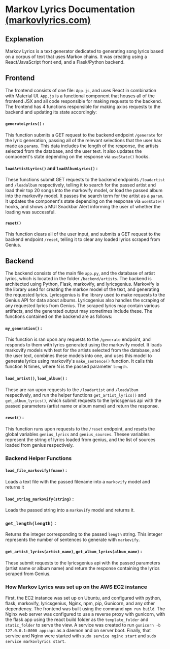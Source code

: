 # Markov Lyrics Documentation [(markovlyrics.com)](https://markovlyrics.com)
## Explanation
Markov Lyrics is a text generator dedicated to generating song lyrics based on a corpus of text that uses Markov chains. It was creating using a React/JavaScript front end, and a Flask/Python backend. 

## Frontend
The frontend consists of one file: `App.js`, and uses React in combination with Material UI. `App.js` is a functional component that houses all of the frontend JSX and all code responsible for making requests to the backend. The frontend has 4 functions responsible for making axios requests to the backend and updating its state accordingly:

#### `generateLyrics()` :
This function submits a GET request to the backend endpoint `/generate` for the lyric generation, passing all of the relevant selections that the user has made as `params`. This data includes the length of the response, the artists selected from the database, and the user text. It also updates the component's state depending on the response via `useState()` hooks.

#### `loadArtistLyrics()` and `loadAlbumLyrics()` :
These functions submit GET requests to the backend endpoints `/loadartist` and `/loadalbum` respectively, telling it to search for the passed artist and load their top 20 songs into the markovify model, or load the passed album into the markovify model. It passes the search term for the artist as a `param`. It updates the component's state depending on the response via `useState()` hooks, and shows a MUI Snackbar Alert informing the user of whether the loading was successful. 

#### `reset()`
This function clears all of the user input, and submits a GET request to the backend endpoint `/reset`, telling it to clear any loaded lyrics scraped from Genius.

## Backend
The backend consists of the main file `app.py`, and the database of artist lyrics, which is located in the folder `/backend/artists`. The backend is architected using Python, Flask, markovify, and lyricsgenius. Markovify is the library used for creating the markov model of the text, and generating the requested lyrics. Lyricsgenius is the library used to make requests to the Genius API for data about albums. Lyricsgenius also handles the scraping of any requested lyrics from Genius. The scraped lyrics may contain various artifacts, and the generated output may sometimes include these. The functions contained on the backend are as follows:

#### `my_generation()` :
This function is ran upon any requests to the `/generate` endpoint, and responds to them with lyrics generated using the markovify model. It loads markovify models with text for the artists selected from the database, and the user text, combines these models into one, and uses this model to generate lyrics using markovify's `make_sentence()` function. It calls this function N times, where N is the passed parameter `length`.

#### `load_artist()`, `load_album()` :
These are ran upon requests to the `/loadartist` and `/loadalbum` respectively, and run the helper functions `get_artist_lyrics()` and `get_album_lyrics()`, which submit requests to the lyricsgenius api with the passed parameters (artist name or album name) and return the response.

#### `reset()` :
This function runs upon requests to the `/reset` endpoint, and resets the global variables `genius_lyrics` and `genius_sources`. Thesee variables represent the string of lyrics loaded from genius, and the list of sources loaded from genius respectively.

### Backend Helper Functions

#### `load_file_markovify(fname)` :
Loads a text file with the passed filename into a `markovify` model and returns it

#### `load_string_markovify(string)` :
Loads the passed string into a `markovify` model and returns it.

### `get_length(length)` :
Returns the integer corresponding to the passed `length` string. This integer represents the number of sentences to generate with `markovify`.

#### `get_artist_lyrics(artist_name)`, `get_album_lyrics(album_name)` :
These submit requests to the lyricsgenius api with the passed parameters (artist name or album name) and return the response containing the lyrics scraped from Genius.

### How Markov Lyrics was set up on the AWS EC2 instance
First, the EC2 instance was set up on Ubuntu, and configured with python, flask, markovify, lyricsgenius, Nginx, npm, pip, Gunicorn, and any other dependency. The frontend was built using the command `npm run build`. The Nginx web server was configured to use a reverse proxy with gunicorn, with the flask app using the react build folder as the `template_folder` and `static_folder` to serve the view. A service was created to run `gunicorn -b 127.0.0.1:8000 app:api` as a daemon and on server boot. Finally, that service and Nginx were started with `sudo service nginx start` and `sudo service markovlyrics start`. 
